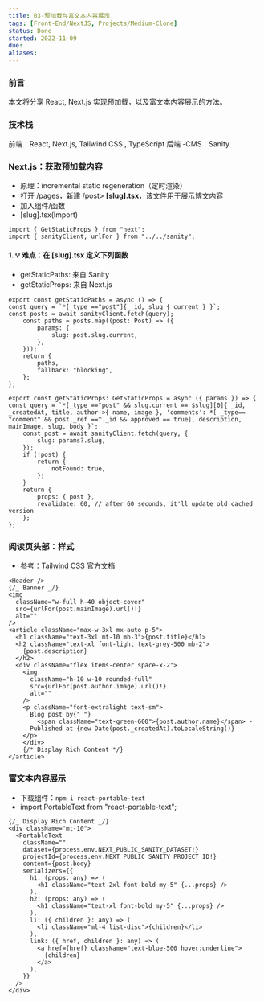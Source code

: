 ```yaml
---
title: 03-预加载与富文本内容展示
tags: [Front-End/NextJS, Projects/Medium-Clone]
status: Done
started: 2022-11-09
due: 
aliases: 
---
```

### 前言
本文将分享 React, Next.js 实现预加载，以及富文本内容展示的方法。
### 技术栈
前端：React, Next.js, Tailwind CSS , TypeScript
后端 -CMS：Sanity
### Next.js：获取预加载内容
- 原理：incremental static regeneration（定时渲染）
- 打开 /pages，新建 /post> **[slug].tsx**，该文件用于展示博文内容
- 加入组件/函数
- [slug].tsx(Import)

```tsx TI:"[slug].tsx"
import { GetStaticProps } from "next";
import { sanityClient, urlFor } from "../../sanity";
```

#### 1. 💡 难点：在 [slug].tsx 定义下列函数
- getStaticPaths: 来自 Sanity
- getStaticProps: 来自 Next.js
```tsx
export const getStaticPaths = async () => {
const query = `*[_type =="post"]{ _id, slug { current } }`;
const posts = await sanityClient.fetch(query);
    const paths = posts.map((post: Post) => ({
    	params: {
    		slug: post.slug.current,
    	},
    }));
    return {
    	paths,
    	fallback: "blocking",
    };
};
```
```tsx
export const getStaticProps: GetStaticProps = async ({ params }) => {
const query = `*[_type =="post" && slug.current == $slug][0]{ _id, _createdAt, title, author->{ name, image }, 'comments': *[ _type== "comment" && post._ref ==^._id && approved == true], description, mainImage, slug, body }`;
    const post = await sanityClient.fetch(query, {
    	slug: params?.slug,
    });
    if (!post) {
    	return {
    		notFound: true,
    	};
    }
    return {
    	props: { post },
    	revalidate: 60, // after 60 seconds, it'll update old cached version
    };
};
```
### 阅读页头部：样式
- 参考：[Tailwind CSS 官方文档](https://tailwindcss.com/docs/guides/create-react-app)
```tsx
<Header />
{/_ Banner _/}
<img
  className="w-full h-40 object-cover"
  src={urlFor(post.mainImage).url()!}
  alt=""
/>
<article className="max-w-3xl mx-auto p-5">
  <h1 className="text-3xl mt-10 mb-3">{post.title}</h1>
  <h2 className="text-xl font-light text-grey-500 mb-2">
  	{post.description}
  </h2>
  <div className="flex items-center space-x-2">
    <img
      className="h-10 w-10 rounded-full"
      src={urlFor(post.author.image).url()!}
      alt=""
    />
    <p className="font-extralight text-sm">
      Blog post by{" "}
    	<span className="text-green-600">{post.author.name}</span> -
      Published at {new Date(post._createdAt).toLocaleString()}
  	</p>
	</div>
    {/* Display Rich Content */}
</article>
```
### 富文本内容展示
- 下载组件：`npm i react-portable-text`
- import PortableText from "react-portable-text";
```tsx
{/_ Display Rich Content _/}
<div className="mt-10">
  <PortableText
    className=""
    dataset={process.env.NEXT_PUBLIC_SANITY_DATASET!}
    projectId={process.env.NEXT_PUBLIC_SANITY_PROJECT_ID!}
    content={post.body}
    serializers={{
      h1: (props: any) => (
        <h1 className="text-2xl font-bold my-5" {...props} />
      ),
      h2: (props: any) => (
        <h1 className="text-xl font-bold my-5" {...props} />
      ),
      li: ({ children }: any) => (
        <li className="ml-4 list-disc">{children}</li>
      ),
      link: ({ href, children }: any) => (
        <a href={href} className="text-blue-500 hover:underline">
          {children}
        </a>
      ),
    }}
  />
</div>
```

